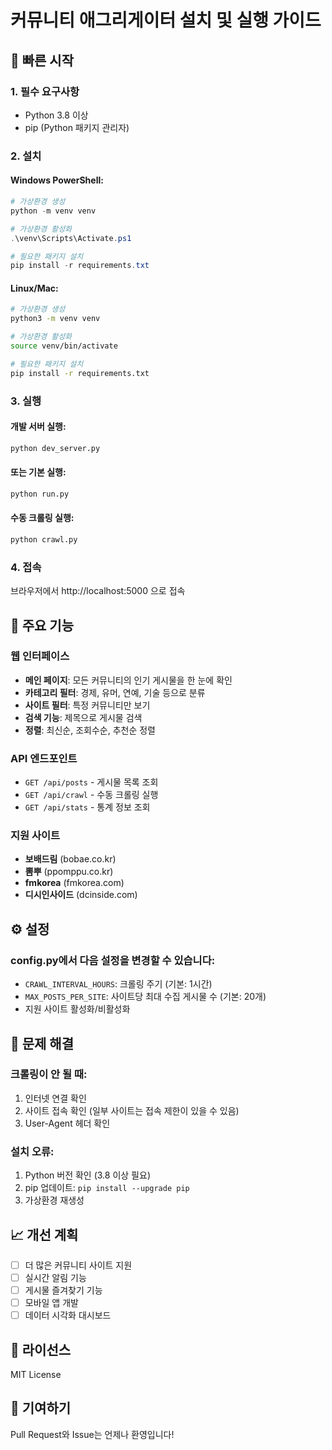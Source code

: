 # 커뮤니티 애그리게이터 설치 및 실행 가이드

## 🚀 빠른 시작

### 1. 필수 요구사항
- Python 3.8 이상
- pip (Python 패키지 관리자)

### 2. 설치

#### Windows PowerShell:
```powershell
# 가상환경 생성
python -m venv venv

# 가상환경 활성화
.\venv\Scripts\Activate.ps1

# 필요한 패키지 설치
pip install -r requirements.txt
```

#### Linux/Mac:
```bash
# 가상환경 생성
python3 -m venv venv

# 가상환경 활성화
source venv/bin/activate

# 필요한 패키지 설치
pip install -r requirements.txt
```

### 3. 실행

#### 개발 서버 실행:
```bash
python dev_server.py
```

#### 또는 기본 실행:
```bash
python run.py
```

#### 수동 크롤링 실행:
```bash
python crawl.py
```

### 4. 접속
브라우저에서 http://localhost:5000 으로 접속

## 📱 주요 기능

### 웹 인터페이스
- **메인 페이지**: 모든 커뮤니티의 인기 게시물을 한 눈에 확인
- **카테고리 필터**: 경제, 유머, 연예, 기술 등으로 분류
- **사이트 필터**: 특정 커뮤니티만 보기
- **검색 기능**: 제목으로 게시물 검색
- **정렬**: 최신순, 조회수순, 추천순 정렬

### API 엔드포인트
- `GET /api/posts` - 게시물 목록 조회
- `GET /api/crawl` - 수동 크롤링 실행
- `GET /api/stats` - 통계 정보 조회

### 지원 사이트
- **보배드림** (bobae.co.kr)
- **뽐뿌** (ppomppu.co.kr)  
- **fmkorea** (fmkorea.com)
- **디시인사이드** (dcinside.com)

## ⚙️ 설정

### config.py에서 다음 설정을 변경할 수 있습니다:
- `CRAWL_INTERVAL_HOURS`: 크롤링 주기 (기본: 1시간)
- `MAX_POSTS_PER_SITE`: 사이트당 최대 수집 게시물 수 (기본: 20개)
- 지원 사이트 활성화/비활성화

## 🔧 문제 해결

### 크롤링이 안 될 때:
1. 인터넷 연결 확인
2. 사이트 접속 확인 (일부 사이트는 접속 제한이 있을 수 있음)
3. User-Agent 헤더 확인

### 설치 오류:
1. Python 버전 확인 (3.8 이상 필요)
2. pip 업데이트: `pip install --upgrade pip`
3. 가상환경 재생성

## 📈 개선 계획

- [ ] 더 많은 커뮤니티 사이트 지원
- [ ] 실시간 알림 기능
- [ ] 게시물 즐겨찾기 기능
- [ ] 모바일 앱 개발
- [ ] 데이터 시각화 대시보드

## 📄 라이선스
MIT License

## 🤝 기여하기
Pull Request와 Issue는 언제나 환영입니다!